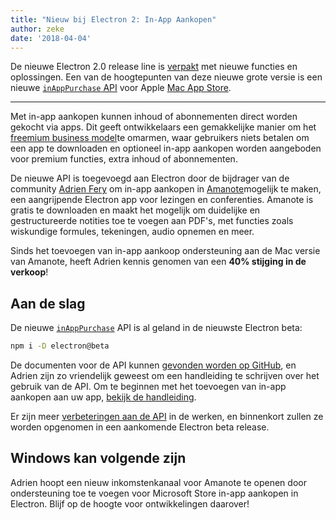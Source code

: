 ```yaml
---
title: "Nieuw bij Electron 2: In-App Aankopen"
author: zeke
date: '2018-04-04'
---
```

  
De nieuwe Electron 2.0 release line is [verpakt](https://github.com/electron/electron/releases/tag/v2.0.0-beta.1) met nieuwe functies en oplossingen. Een van de hoogtepunten van deze nieuwe grote versie is een nieuwe [`inAppPurchase` API](https://github.com/electron/electron/blob/master/docs/api/in-app-purchase.md) voor Apple [Mac App Store](https://support.apple.com/en-us/HT202023).

---

Met in-app aankopen kunnen inhoud of abonnementen direct worden gekocht via apps. Dit geeft ontwikkelaars een gemakkelijke manier om het [freemium business model](https://developer.apple.com/app-store/freemium-business-model/)te omarmen, waar gebruikers niets betalen om een app te downloaden en optioneel in-app aankopen worden aangeboden voor premium functies, extra inhoud of abonnementen.

De nieuwe API is toegevoegd aan Electron door de bijdrager van de community [Adrien Fery](https://github.com/AdrienFery) om in-app aankopen in [Amanote](https://amanote.com/)mogelijk te maken, een aangrijpende Electron app voor lezingen en conferenties. Amanote is gratis te downloaden en maakt het mogelijk om duidelijke en gestructureerde notities toe te voegen aan PDF's, met functies zoals wiskundige formules, tekeningen, audio opnemen en meer.

Sinds het toevoegen van in-app aankoop ondersteuning aan de Mac versie van Amanote, heeft Adrien kennis genomen van een **40% stijging in de verkoop**!

## Aan de slag

De nieuwe [`inAppPurchase`](https://github.com/electron/electron/blob/master/docs/api/in-app-purchase.md) API is al geland in de nieuwste Electron beta:

```sh
npm i -D electron@beta
```

De documenten voor de API kunnen [gevonden worden op GitHub](https://github.com/electron/electron/blob/master/docs/api/in-app-purchase.md), en Adrien zijn zo vriendelijk geweest om een handleiding te schrijven over het gebruik van de API. Om te beginnen met het toevoegen van in-app aankopen aan uw app, [bekijk de handleiding](https://github.com/AdrienFery/electron/blob/a69bbe882aed1a5aee2b7910afe09900275b2bf6/docs/tutorial/in-app-purchases.md).

Er zijn meer [verbeteringen aan de API](https://github.com/electron/electron/pull/12464) in de werken, en binnenkort zullen ze worden opgenomen in een aankomende Electron beta release.

## Windows kan volgende zijn

Adrien hoopt een nieuw inkomstenkanaal voor Amanote te openen door ondersteuning toe te voegen voor Microsoft Store in-app aankopen in Electron. Blijf op de hoogte voor ontwikkelingen daarover!